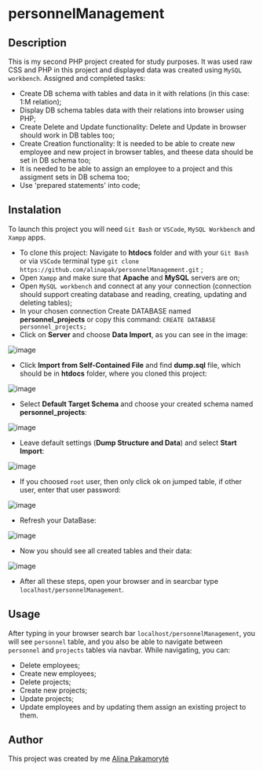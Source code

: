 # personnelManagement

## Description

  This is my second PHP project created for study purposes. It was used raw CSS and PHP in this project and displayed data was created using `MySQL workbench`. Assigned and completed tasks:
  * Create DB schema with tables and data in it with relations (in this case: 1:M relation);
  * Display DB schema tables data with their relations into browser using PHP;
  * Create Delete and Update functionality: Delete and Update in browser should work in DB tables too;
  * Create Creation functionality: It is needed to be able to create new employee and new project in browser tables, and theese data should be set in DB schema too;
  * It is needed to be able to assign an employee to a project and this assigment sets in DB schema too;
  * Use 'prepared statements' into code;

## Instalation
  To launch this project you will need `Git Bash` or `VSCode`, `MySQL Workbench` and `Xampp` apps.
  * To clone this project: Navigate to **htdocs** folder and with your `Git Bash` or via `VSCode` terminal type `git clone https://github.com/alinapak/personnelManagement.git` ;
  * Open `Xampp` and make sure that **Apache** and **MySQL** servers are on;
  * Open `MySQL workbench` and connect at any your connection (connection should support creating database and reading, creating, updating and deleting tables);
  * In your chosen connection Create DATABASE named **personnel_projects** or copy this command: `CREATE DATABASE personnel_projects;`
  * Click on **Server** and choose **Data Import**, as you can see in the image:
  
![image](https://user-images.githubusercontent.com/99712422/173834342-d86bafc0-7fe5-4682-87ce-6f32e16c5620.png)

  * Click **Import from Self-Contained File** and find **dump.sql** file, which should be in **htdocs** folder, where you cloned this project:
  
![image](https://user-images.githubusercontent.com/99712422/173834673-6f852e03-91d6-4d0d-9820-565d6826e8ab.png)
  
  * Select **Default Target Schema** and choose your created schema named **personnel_projects**:
  
![image](https://user-images.githubusercontent.com/99712422/173834852-8b9800e2-85ee-40fc-9d21-d8f495eed30c.png)
  
  * Leave default settings (**Dump Structure and Data**) and select **Start Import**:
  
![image](https://user-images.githubusercontent.com/99712422/173834997-02751993-96cc-4381-930d-e83b0b0f4065.png)
  
  * If you choosed `root` user, then only click ok on jumped table, if other user, enter that user password:

![image](https://user-images.githubusercontent.com/99712422/173835427-93cf9060-08fc-48e7-ab53-3ed873950a7d.png)

  * Refresh your DataBase:
  
![image](https://user-images.githubusercontent.com/99712422/173835531-4594c2e1-24ed-488e-a476-7d947cc6e40d.png)
  
  * Now you should see all created tables and their data:

![image](https://user-images.githubusercontent.com/99712422/173836091-2e7c7d62-99a1-45d5-a00a-1dd54e8929de.png)
  
  * After all these steps, open your browser and in searcbar type `localhost/personnelManagement`.

## Usage
  After typing in your browser search bar `localhost/personnelManagement`, you will see `personnel` table, and you also be able to navigate between `personnel` and `projects` tables via navbar. While navigating, you can:
  * Delete employees;
  * Create new employees;
  * Delete projects;
  * Create new projects;
  * Update projects;
  * Update employees and by updating them assign an existing project to them.

## Author
  This project was created by me [Alina Pakamorytė](https://www.linkedin.com/in/alina-pakamoryt%C4%97-73a66377/)

